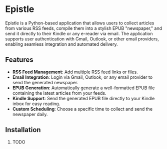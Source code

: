 # Epistle

Epistle is a Python-based application that allows users to collect articles from various RSS feeds, compile them into a stylish EPUB "newspaper," and send it directly to their Kindle or any e-reader via email. The application supports user authentication with Gmail, Outlook, or other email providers, enabling seamless integration and automated delivery.

## Features
- **RSS Feed Management**: Add multiple RSS feed links or files.
- **Email Integration**: Login via Gmail, Outlook, or any email provider to send the generated newspaper.
- **EPUB Generation**: Automatically generate a well-formatted EPUB file containing the latest articles from your feeds.
- **Kindle Support**: Send the generated EPUB file directly to your Kindle inbox for easy reading.
- **Custom Scheduling**: Choose a specific time to collect and send the newspaper daily.

## Installation

1. TODO
